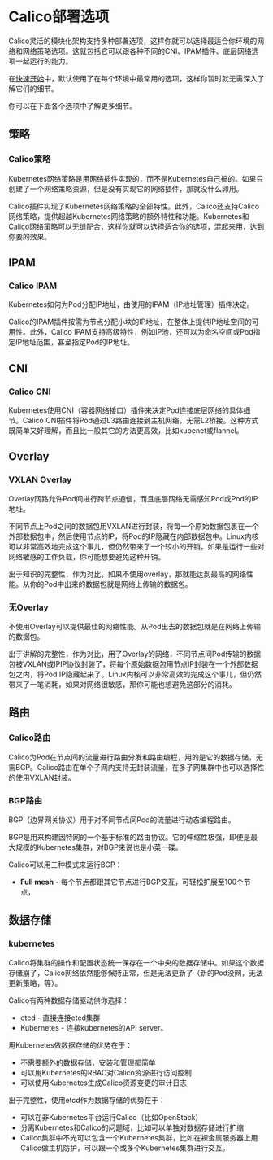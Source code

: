 # Calico部署选项

Calico灵活的模块化架构支持多种部署选项，这样你就可以选择最适合你环境的网络和网络策略选项。这就包括它可以跟各种不同的CNI、IPAM插件、底层网络选项一起运行的能力。

在[快速开始](02安装Calico/01Kubernetes/01%E5%BF%AB%E9%80%9F%E5%BC%80%E5%A7%8B.md)中，默认使用了在每个环境中最常用的选项，这样你暂时就无需深入了解它们的细节。

你可以在下面各个选项中了解更多细节。

## 策略

### Calico策略

Kubernetes网络策略是用网络插件实现的，而不是Kubernetes自己搞的。如果只创建了一个网络策略资源，但是没有实现它的网络插件，那就没什么卵用。

Calico插件实现了Kubernetes网络策略的全部特性。此外，Calico还支持Calico网络策略，提供超越Kubernetes网络策略的额外特性和功能。Kubernetes和Calico网络策略可以无缝配合，这样你就可以选择适合你的选项，混起来用，达到你要的效果。

## IPAM

### Calico IPAM

Kubernetes如何为Pod分配IP地址，由使用的IPAM（IP地址管理）插件决定。

Calico的IPAM插件按需为节点分配小块的IP地址，在整体上提供IP地址空间的可用性。此外，Calico IPAM支持高级特性，例如IP池，还可以为命名空间或Pod指定IP地址范围，甚至指定Pod的IP地址。

## CNI

### Calico CNI

Kubernetes使用CNI（容器网络接口）插件来决定Pod连接底层网络的具体细节。Calico CNI插件将Pod通过L3路由连接到主机网络，无需L2桥接。这种方式既简单又好理解，而且比一般其它的方法更高效，比如kubenet或flannel。

## Overlay

### VXLAN Overlay

Overlay网路允许Pod间进行跨节点通信，而且底层网络无需感知Pod或Pod的IP地址。

不同节点上Pod之间的数据包用VXLAN进行封装，将每一个原始数据包裹在一个外部数据包中，然后使用节点的IP，将Pod的IP隐藏在内部数据包中。Linux内核可以非常高效地完成这个事儿，但仍然带来了一个较小的开销，如果是运行一些对网络敏感的工作负载，你可能想要避免这种开销。

出于知识的完整性，作为对比，如果不使用overlay，那就能达到最高的网络性能。从你的Pod中出来的数据包就是网络上传输的数据包。

### 无Overlay

不使用Overlay可以提供最佳的网络性能。从Pod出去的数据包就是在网络上传输的数据包。

出于讲解的完整性，作为对比，用了Overlay的网络，不同节点间Pod传输的数据包被VXLAN或IPIP协议封装了，将每个原始数据包用节点IP封装在一个外部数据包之内，将Pod IP隐藏起来了。Linux内核可以非常高效的完成这个事儿，但仍然带来了一笔消耗，如果对网络很敏感，那你可能也想避免这部分的消耗。

## 路由

### Calico路由

Calico为Pod在节点间的流量进行路由分发和路由编程，用的是它的数据存储，无需BGP。Calico路由在单个子网内支持无封装流量，在多子网集群中也可以选择性的使用VXLAN封装。

### BGP路由

BGP（边界网关协议）用于对不同节点间Pod的流量进行动态编程路由。

BGP是用来构建因特网的一个基于标准的路由协议。它的伸缩性极强，即便是最大规模的Kubernetes集群，对BGP来说也是小菜一碟。

Calico可以用三种模式来运行BGP：

- **Full mesh** - 每个节点都跟其它节点进行BGP交互，可轻松扩展至100个节点，

## 数据存储

### kubernetes

Calico将集群的操作和配置状态统一保存在一个中央的数据存储中。如果这个数据存储崩了，Calico网络依然能够保持正常，但是无法更新了（新的Pod没网，无法更新策略，等）。

Calico有两种数据存储驱动供你选择：

- etcd - 直接连接etcd集群
- Kubernetes - 连接kubernetes的API server。

用Kubernetes做数据存储的优势在于：

- 不需要额外的数据存储，安装和管理都简单
- 可以用Kubernetes的RBAC对Calico资源进行访问控制
- 可以使用Kubernetes生成Calico资源变更的审计日志

出于完整性，使用etcd作为数据存储的优势在于：

- 可以在非Kubernetes平台运行Calico（比如OpenStack）
- 分离Kubernetes和Calico的问题域，比如可以单独对数据存储进行扩缩
- Calico集群中不光可以包含一个Kubernetes集群，比如在裸金属服务器上用Calico做主机防护，可以跟一个或多个Kubernetes集群进行交互。
